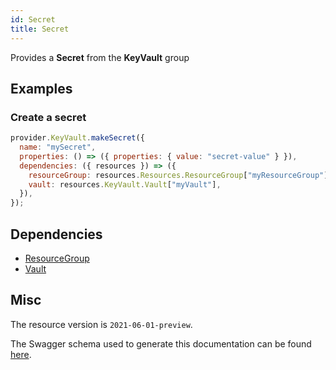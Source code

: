```yaml
---
id: Secret
title: Secret
---
```

Provides a **Secret** from the **KeyVault** group
## Examples
### Create a secret
```js
provider.KeyVault.makeSecret({
  name: "mySecret",
  properties: () => ({ properties: { value: "secret-value" } }),
  dependencies: ({ resources }) => ({
    resourceGroup: resources.Resources.ResourceGroup["myResourceGroup"],
    vault: resources.KeyVault.Vault["myVault"],
  }),
});

```
## Dependencies
- [ResourceGroup](../Resources/ResourceGroup.md)
- [Vault](../KeyVault/Vault.md)
## Misc
The resource version is `2021-06-01-preview`.

The Swagger schema used to generate this documentation can be found [here](https://github.com/Azure/azure-rest-api-specs/tree/main/specification/keyvault/resource-manager/Microsoft.KeyVault/preview/2021-06-01-preview/secrets.json).
